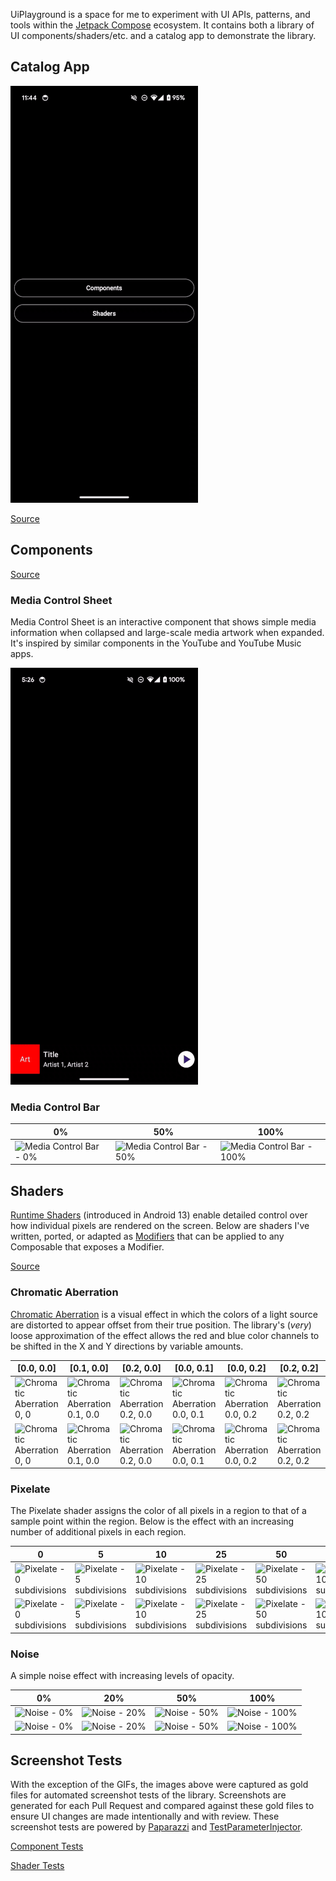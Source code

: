 UiPlayground is a space for me to experiment with UI APIs, patterns, and tools within the [Jetpack Compose](https://developer.android.com/jetpack/compose) ecosystem. It contains both a library of UI components/shaders/etc. and a catalog app to demonstrate the library.

## Catalog App

![Media Control Sheet demo](docs/assets/app-demo-dark.gif)

[Source](app/src/main/kotlin/com/alexrdclement/uiplayground/)

## Components

[Source](components/src/main/kotlin/com/alexrdclement/uiplayground/components/)

### Media Control Sheet

Media Control Sheet is an interactive component that shows simple media information when collapsed and large-scale media artwork when expanded. It's inspired by similar components in the YouTube and YouTube Music apps.

![Media Control Sheet demo](docs/assets/mediacontrolsheet-demo-dark.gif)

### Media Control Bar

| 0% | 50% | 100% |
| -- | --- | ---- |
| ![Media Control Bar - 0%](https://media.githubusercontent.com/media/alexrdclement/UiPlayground/main/components/src/test/snapshots/images/com.alexrdclement.uiplayground.components_MediaControlBarTest_mediaControlBar[progress=0.0].png?raw=true) | ![Media Control Bar - 50%](<https://media.githubusercontent.com/media/alexrdclement/UiPlayground/main/components/src/test/snapshots/images/com.alexrdclement.uiplayground.components_MediaControlBarTest_mediaControlBar[progress=0.5].png?raw=true>) | ![Media Control Bar - 100%](<https://media.githubusercontent.com/media/alexrdclement/UiPlayground/main/components/src/test/snapshots/images/com.alexrdclement.uiplayground.components_MediaControlBarTest_mediaControlBar[progress=1.0].png?raw=true>) |

## Shaders

[Runtime Shaders](https://developer.android.com/reference/android/graphics/RuntimeShader) (introduced in Android 13) enable detailed control over how individual pixels are rendered on the screen. Below are shaders I've written, ported, or adapted as [Modifiers](https://developer.android.com/jetpack/compose/modifiers) that can be applied to any Composable that exposes a Modifier.

[Source](shaders/src/main/kotlin/com/alexrdclement/uiplayground/shaders/)

### Chromatic Aberration

[Chromatic Aberration](https://en.wikipedia.org/wiki/Chromatic_aberration) is a visual effect in which the colors of a light source are distorted to appear offset from their true position. The library's (_very_) loose approximation of the effect allows the red and blue color channels to be shifted in the X and Y directions by variable amounts.

| [0.0, 0.0] | [0.1, 0.0] | [0.2, 0.0] | [0.0, 0.1] | [0.0, 0.2] | [0.2, 0.2] |
| ---------- | ---------- | ---------- | ---------- | ---------- | ---------- |
| ![Chromatic Aberration 0, 0](<https://media.githubusercontent.com/media/alexrdclement/UiPlayground/main/shaders/src/test/snapshots/images/com.alexrdclement.uiplayground.shaders_ChromaticAberrationTest_whiteCircle[(0.0, 0.0)].png?raw=true>) | ![Chromatic Aberration 0.1, 0.0](<https://media.githubusercontent.com/media/alexrdclement/UiPlayground/main/shaders/src/test/snapshots/images/com.alexrdclement.uiplayground.shaders_ChromaticAberrationTest_whiteCircle[(0.1, 0.0)].png?raw=true>) | ![Chromatic Aberration 0.2, 0.0](<https://media.githubusercontent.com/media/alexrdclement/UiPlayground/main/shaders/src/test/snapshots/images/com.alexrdclement.uiplayground.shaders_ChromaticAberrationTest_whiteCircle[(0.2, 0.0)].png?raw=true>) | ![Chromatic Aberration 0.0, 0.1](<https://media.githubusercontent.com/media/alexrdclement/UiPlayground/main/shaders/src/test/snapshots/images/com.alexrdclement.uiplayground.shaders_ChromaticAberrationTest_whiteCircle[(0.0, 0.1)].png?raw=true>) | ![Chromatic Aberration 0.0, 0.2](<https://media.githubusercontent.com/media/alexrdclement/UiPlayground/main/shaders/src/test/snapshots/images/com.alexrdclement.uiplayground.shaders_ChromaticAberrationTest_whiteCircle[(0.0, 0.2)].png?raw=true>) | ![Chromatic Aberration 0.2, 0.2](<https://media.githubusercontent.com/media/alexrdclement/UiPlayground/main/shaders/src/test/snapshots/images/com.alexrdclement.uiplayground.shaders_ChromaticAberrationTest_whiteCircle[(0.2, 0.2)].png?raw=true>) |
| ![Chromatic Aberration 0, 0](<https://media.githubusercontent.com/media/alexrdclement/UiPlayground/main/shaders/src/test/snapshots/images/com.alexrdclement.uiplayground.shaders_ChromaticAberrationTest_blackCircle[(0.0, 0.0)].png?raw=true>) | ![Chromatic Aberration 0.1, 0.0](<https://media.githubusercontent.com/media/alexrdclement/UiPlayground/main/shaders/src/test/snapshots/images/com.alexrdclement.uiplayground.shaders_ChromaticAberrationTest_blackCircle[(0.1, 0.0)].png?raw=true>) | ![Chromatic Aberration 0.2, 0.0](<https://media.githubusercontent.com/media/alexrdclement/UiPlayground/main/shaders/src/test/snapshots/images/com.alexrdclement.uiplayground.shaders_ChromaticAberrationTest_blackCircle[(0.2, 0.0)].png?raw=true>) | ![Chromatic Aberration 0.0, 0.1](<https://media.githubusercontent.com/media/alexrdclement/UiPlayground/main/shaders/src/test/snapshots/images/com.alexrdclement.uiplayground.shaders_ChromaticAberrationTest_blackCircle[(0.0, 0.1)].png?raw=true>) | ![Chromatic Aberration 0.0, 0.2](<https://media.githubusercontent.com/media/alexrdclement/UiPlayground/main/shaders/src/test/snapshots/images/com.alexrdclement.uiplayground.shaders_ChromaticAberrationTest_blackCircle[(0.0, 0.2)].png?raw=true>) | ![Chromatic Aberration 0.2, 0.2](<https://media.githubusercontent.com/media/alexrdclement/UiPlayground/main/shaders/src/test/snapshots/images/com.alexrdclement.uiplayground.shaders_ChromaticAberrationTest_blackCircle[(0.2, 0.2)].png?raw=true>) |

### Pixelate

The Pixelate shader assigns the color of all pixels in a region to that of a sample point within the region. Below is the effect with an increasing number of additional pixels in each region.

| 0 | 5 | 10 | 25 | 50 | 100 |
| - | - | -- | -- | -- | --- |
| ![Pixelate - 0 subdivisions](https://media.githubusercontent.com/media/alexrdclement/UiPlayground/main/shaders/src/test/snapshots/images/com.alexrdclement.uiplayground.shaders_PixelateTest_whiteCircle[0].png?raw=true) | ![Pixelate - 5 subdivisions](https://media.githubusercontent.com/media/alexrdclement/UiPlayground/main/shaders/src/test/snapshots/images/com.alexrdclement.uiplayground.shaders_PixelateTest_whiteCircle[5].png?raw=true) | ![Pixelate - 10 subdivisions](https://media.githubusercontent.com/media/alexrdclement/UiPlayground/main/shaders/src/test/snapshots/images/com.alexrdclement.uiplayground.shaders_PixelateTest_whiteCircle[10].png?raw=true) | ![Pixelate - 25 subdivisions](https://media.githubusercontent.com/media/alexrdclement/UiPlayground/main/shaders/src/test/snapshots/images/com.alexrdclement.uiplayground.shaders_PixelateTest_whiteCircle[25].png?raw=true) | ![Pixelate - 50 subdivisions](https://media.githubusercontent.com/media/alexrdclement/UiPlayground/main/shaders/src/test/snapshots/images/com.alexrdclement.uiplayground.shaders_PixelateTest_whiteCircle[50].png?raw=true) | ![Pixelate - 100 subdivisions](https://media.githubusercontent.com/media/alexrdclement/UiPlayground/main/shaders/src/test/snapshots/images/com.alexrdclement.uiplayground.shaders_PixelateTest_whiteCircle[100].png?raw=true) |
| ![Pixelate - 0 subdivisions](https://media.githubusercontent.com/media/alexrdclement/UiPlayground/main/shaders/src/test/snapshots/images/com.alexrdclement.uiplayground.shaders_PixelateTest_blackCircle[0].png?raw=true) | ![Pixelate - 5 subdivisions](https://media.githubusercontent.com/media/alexrdclement/UiPlayground/main/shaders/src/test/snapshots/images/com.alexrdclement.uiplayground.shaders_PixelateTest_blackCircle[5].png?raw=true) | ![Pixelate - 10 subdivisions](https://media.githubusercontent.com/media/alexrdclement/UiPlayground/main/shaders/src/test/snapshots/images/com.alexrdclement.uiplayground.shaders_PixelateTest_blackCircle[10].png?raw=true) | ![Pixelate - 25 subdivisions](https://media.githubusercontent.com/media/alexrdclement/UiPlayground/main/shaders/src/test/snapshots/images/com.alexrdclement.uiplayground.shaders_PixelateTest_blackCircle[25].png?raw=true) | ![Pixelate - 50 subdivisions](https://media.githubusercontent.com/media/alexrdclement/UiPlayground/main/shaders/src/test/snapshots/images/com.alexrdclement.uiplayground.shaders_PixelateTest_blackCircle[50].png?raw=true) | ![Pixelate - 100 subdivisions](https://media.githubusercontent.com/media/alexrdclement/UiPlayground/main/shaders/src/test/snapshots/images/com.alexrdclement.uiplayground.shaders_PixelateTest_blackCircle[100].png?raw=true) |

### Noise

A simple noise effect with increasing levels of opacity.

| 0% | 20% | 50% | 100% |
| -- | --- | --- | ---- |
| ![Noise - 0%](https://media.githubusercontent.com/media/alexrdclement/UiPlayground/main/shaders/src/test/snapshots/images/com.alexrdclement.uiplayground.shaders_NoiseTest_whiteCircle[0.0].png?raw=true) | ![Noise - 20%](https://media.githubusercontent.com/media/alexrdclement/UiPlayground/main/shaders/src/test/snapshots/images/com.alexrdclement.uiplayground.shaders_NoiseTest_whiteCircle[0.2].png?raw=true) | ![Noise - 50%](https://media.githubusercontent.com/media/alexrdclement/UiPlayground/main/shaders/src/test/snapshots/images/com.alexrdclement.uiplayground.shaders_NoiseTest_whiteCircle[0.5].png?raw=true) | ![Noise - 100%](https://media.githubusercontent.com/media/alexrdclement/UiPlayground/main/shaders/src/test/snapshots/images/com.alexrdclement.uiplayground.shaders_NoiseTest_whiteCircle[1.0].png?raw=true) |
| ![Noise - 0%](https://media.githubusercontent.com/media/alexrdclement/UiPlayground/main/shaders/src/test/snapshots/images/com.alexrdclement.uiplayground.shaders_NoiseTest_blackCircle[0.0].png?raw=true) | ![Noise - 20%](https://media.githubusercontent.com/media/alexrdclement/UiPlayground/main/shaders/src/test/snapshots/images/com.alexrdclement.uiplayground.shaders_NoiseTest_blackCircle[0.2].png?raw=true) | ![Noise - 50%](https://media.githubusercontent.com/media/alexrdclement/UiPlayground/main/shaders/src/test/snapshots/images/com.alexrdclement.uiplayground.shaders_NoiseTest_blackCircle[0.5].png?raw=true) | ![Noise - 100%](https://media.githubusercontent.com/media/alexrdclement/UiPlayground/main/shaders/src/test/snapshots/images/com.alexrdclement.uiplayground.shaders_NoiseTest_blackCircle[1.0].png?raw=true) |

## Screenshot Tests

With the exception of the GIFs, the images above were captured as gold files for automated screenshot tests of the library. Screenshots are generated for each Pull Request and compared against these gold files to ensure UI changes are made intentionally and with review. These screenshot tests are powered by [Paparazzi](https://github.com/cashapp/paparazzi) and [TestParameterInjector](https://github.com/google/TestParameterInjector).

[Component Tests](components/src/test)

[Shader Tests](shaders/src/test)
